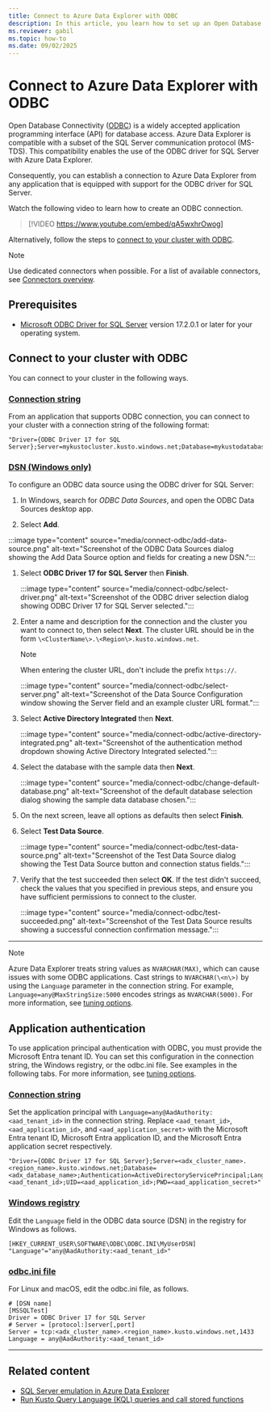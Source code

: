 ```yaml
---
title: Connect to Azure Data Explorer with ODBC
description: In this article, you learn how to set up an Open Database Connectivity (ODBC) connection to Azure Data Explorer.
ms.reviewer: gabil
ms.topic: how-to
ms.date: 09/02/2025
---
```


# Connect to Azure Data Explorer with ODBC

Open Database Connectivity ([ODBC](/sql/odbc/reference/odbc-overview)) is a widely accepted application programming interface (API) for database access. Azure Data Explorer is compatible with a subset of the SQL Server communication protocol (MS-TDS). This compatibility enables the use of the ODBC driver for SQL Server with Azure Data Explorer.

Consequently, you can establish a connection to Azure Data Explorer from any application that is equipped with support for the ODBC driver for SQL Server.

Watch the following video to learn how to create an ODBC connection.

> [!VIDEO https://www.youtube.com/embed/qA5wxhrOwog]

Alternatively, follow the steps to [connect to your cluster with ODBC](#connect-to-your-cluster-with-odbc).

> [!NOTE]
> Use dedicated connectors when possible. For a list of available connectors, see [Connectors overview](integrate-data-overview.md).

## Prerequisites

* [Microsoft ODBC Driver for SQL Server](/sql/connect/odbc/download-odbc-driver-for-sql-server) version 17.2.0.1 or later for your operating system.

## Connect to your cluster with ODBC

You can connect to your cluster in the following ways.

### [Connection string](#tab/connect-connection-string)

From an application that supports ODBC connection, you can connect to your cluster with a connection string of the following format:

```odbc
"Driver={ODBC Driver 17 for SQL Server};Server=mykustocluster.kusto.windows.net;Database=mykustodatabase;Authentication=ActiveDirectoryIntegrated"
```

### [DSN (Windows only)](#tab/connect-windows)

To configure an ODBC data source using the ODBC driver for SQL Server:

1. In Windows, search for *ODBC Data Sources*, and open the ODBC Data Sources desktop app.

1. Select **Add**.

:::image type="content" source="media/connect-odbc/add-data-source.png" alt-text="Screenshot of the ODBC Data Sources dialog showing the Add Data Source option and fields for creating a new DSN.":::

1. Select **ODBC Driver 17 for SQL Server** then **Finish**.

    :::image type="content" source="media/connect-odbc/select-driver.png" alt-text="Screenshot of the ODBC driver selection dialog showing ODBC Driver 17 for SQL Server selected.":::

1. Enter a name and description for the connection and the cluster you want to connect to, then select **Next**. The cluster URL should be in the form `\<ClusterName\>.\<Region\>.kusto.windows.net`.

    >[!NOTE]
    > When entering the cluster URL, don't include the prefix `https://`.

    :::image type="content" source="media/connect-odbc/select-server.png" alt-text="Screenshot of the Data Source Configuration window showing the Server field and an example cluster URL format.":::

1. Select **Active Directory Integrated** then **Next**.

    :::image type="content" source="media/connect-odbc/active-directory-integrated.png" alt-text="Screenshot of the authentication method dropdown showing Active Directory Integrated selected.":::

1. Select the database with the sample data then **Next**.

    :::image type="content" source="media/connect-odbc/change-default-database.png" alt-text="Screenshot of the default database selection dialog showing the sample data database chosen.":::

1. On the next screen, leave all options as defaults then select **Finish**.

1. Select **Test Data Source**.

    :::image type="content" source="media/connect-odbc/test-data-source.png" alt-text="Screenshot of the Test Data Source dialog showing the Test Data Source button and connection status fields.":::

1. Verify that the test succeeded then select **OK**. If the test didn't succeed, check the values that you specified in previous steps, and ensure you have sufficient permissions to connect to the cluster.

    :::image type="content" source="media/connect-odbc/test-succeeded.png" alt-text="Screenshot of the Test Data Source results showing a successful connection confirmation message.":::

---

> [!NOTE]
> Azure Data Explorer treats string values as `NVARCHAR(MAX)`, which can cause issues with some ODBC applications. Cast strings to `NVARCHAR(\<n\>)` by using the `Language` parameter in the connection string. For example, `Language=any@MaxStringSize:5000` encodes strings as `NVARCHAR(5000)`. For more information, see [tuning options](sql-server-emulation-overview.md#tuning-options).

## Application authentication

To use application principal authentication with ODBC, you must provide the Microsoft Entra tenant ID. You can set this configuration in the connection string, the Windows registry, or the odbc.ini file. See examples in the following tabs. For more information, see [tuning options](sql-server-emulation-overview.md#tuning-options).

### [Connection string](#tab/connection-string)

Set the application principal with `Language=any@AadAuthority:<aad_tenant_id>` in the connection string. Replace `<aad_tenant_id>`, `<aad_application_id>`, and `<aad_application_secret>` with the Microsoft Entra tenant ID, Microsoft Entra application ID, and the Microsoft Entra application secret respectively.

```odbc
"Driver={ODBC Driver 17 for SQL Server};Server=<adx_cluster_name>.<region_name>.kusto.windows.net;Database=<adx_database_name>;Authentication=ActiveDirectoryServicePrincipal;Language=any@AadAuthority:<aad_tenant_id>;UID=<aad_application_id>;PWD=<aad_application_secret>"
```

### [Windows registry](#tab/windows-registry)

Edit the `Language` field in the ODBC data source (DSN) in the registry for Windows as follows.

```odbc
[HKEY_CURRENT_USER\SOFTWARE\ODBC\ODBC.INI\MyUserDSN]
"Language"="any@AadAuthority:<aad_tenant_id>"
```

### [odbc.ini file](#tab/odbcini-file)

For Linux and macOS, edit the odbc.ini file, as follows.

```odbc
# [DSN name]
[MSSQLTest]
Driver = ODBC Driver 17 for SQL Server
# Server = [protocol:]server[,port]
Server = tcp:<adx_cluster_name>.<region_name>.kusto.windows.net,1433
Language = any@AadAuthority:<aad_tenant_id>
```

---

## Related content

* [SQL Server emulation in Azure Data Explorer](sql-server-emulation-overview.md)
* [Run Kusto Query Language (KQL) queries and call stored functions](sql-kql-queries-and-stored-functions.md)
